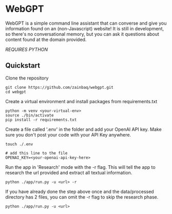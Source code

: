 # WebGPT

WebGPT is a simple command line assistant that can converse and give you information found on an (non-Javascript) website! It is still in development, so there's no conversational memory, but you can ask it questions about content found at the domain provided.

*REQUIRES PYTHON*

## Quickstart
Clone the repository
```
git clone https://github.com/zainbaq/webgpt.git
cd webgpt
```
Create a virtual environment and install packages from requirements.txt
```
python -m venv <your-virtual-env>
source ./bin/activate
pip install -r requirements.txt
```
Create a file called '.env' in the folder and add your OpenAI API key. Make sure you don't post your code with your API Key anywhere.
```
touch ./.env

# add this line to the file
OPENAI_KEY=<your-openai-api-key-here>
```

Run the app in 'Research' mode with the -r flag. This will tell the app to research the url provided and extract all textual information.
```
python ./app/run.py -u <url> -r
```

If you have already done the step above once and the data/processed directory has 2 files, you can omit the -r flag to skip the research phase.
```
python ./app/run.py -u <url>
```

